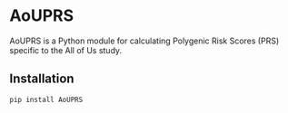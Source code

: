 # AoUPRS

AoUPRS is a Python module for calculating Polygenic Risk Scores (PRS) specific to the All of Us study.

## Installation

```bash
pip install AoUPRS
